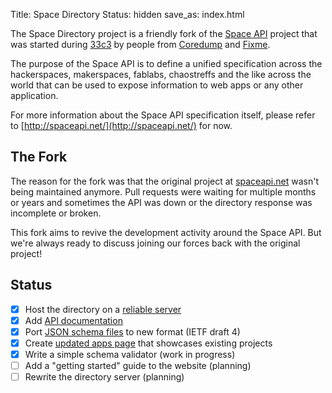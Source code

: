 Title: Space Directory
Status: hidden
save_as: index.html

The Space Directory project is a friendly fork of the
[Space API](http://spaceapi.net/) project that was started during
[33c3](https://en.wikipedia.org/wiki/Chaos_Communication_Congress) by people
from [Coredump](https://www.coredump.ch/) and [Fixme](https://fixme.ch/).

The purpose of the Space API is to define a unified specification across the
hackerspaces, makerspaces, fablabs, chaostreffs and the like across the world
that can be used to expose information to web apps or any other application.

For more information about the Space API specification itself, please refer to
[http://spaceapi.net/](http://spaceapi.net/) for now.

## The Fork

The reason for the fork was that the original project at
[spaceapi.net](http://spaceapi.net/) wasn't being maintained anymore. Pull
requests were waiting for multiple months or years and sometimes the API was
down or the directory response was incomplete or broken.

This fork aims to revive the development activity around the Space API. But
we're always ready to discuss joining our forces back with the original
project!

## Status

- [x] Host the directory on a [reliable server](https://spaceapi.fixme.ch/)
- [x] Add [API documentation](/pages/docs.html)
- [x] Port [JSON schema files](https://github.com/spacedirectory/schema) to new format (IETF draft 4)
- [x] Create [updated apps page](/pages/apps.html) that showcases existing projects
- [x] Write a simple schema validator (work in progress)
- [ ] Add a "getting started" guide to the website (planning)
- [ ] Rewrite the directory server (planning)
